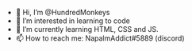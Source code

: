 - 👋 Hi, I’m @HundredMonkeys
- 👀 I’m interested in learning to code
- 🌱 I’m currently learning HTML, CSS and JS.
- 📫 How to reach me: NapalmAddict#5889 (discord)
